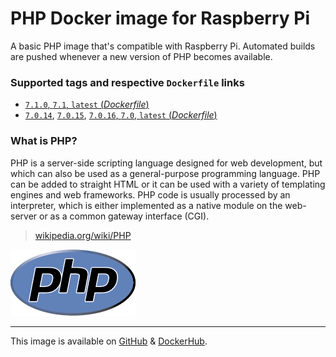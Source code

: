# PHP Docker image for Raspberry Pi

A basic PHP image that's compatible with Raspberry Pi. Automated builds are pushed whenever a new version of PHP becomes available.

### Supported tags and respective `Dockerfile` links

- [`7.1.0`, `7.1`, `latest` (*Dockerfile*)](https://github.com/wouterds/rpi-php/tree/7.1.0/Dockerfile)
- [`7.0.14`](https://github.com/wouterds/rpi-php/tree/7.0.14/Dockerfile), [`7.0.15`](https://github.com/wouterds/rpi-php/tree/7.0.15/Dockerfile), [`7.0.16`, `7.0`, `latest` (*Dockerfile*)](https://github.com/wouterds/rpi-php/tree/7.0.16/Dockerfile)

### What is PHP?

PHP is a server-side scripting language designed for web development, but which can also be used as a general-purpose programming language. PHP can be added to straight HTML or it can be used with a variety of templating engines and web frameworks. PHP code is usually processed by an interpreter, which is either implemented as a native module on the web-server or as a common gateway interface (CGI).

> [wikipedia.org/wiki/PHP](http://en.wikipedia.org/wiki/PHP)

![logo](https://raw.githubusercontent.com/docker-library/docs/01c12653951b2fe592c1f93a13b4e289ada0e3a1/php/logo.png)

---

This image is available on [GitHub](https://github.com/wouterds/rpi-php) & [DockerHub](https://hub.docker.com/r/wouterds/rpi-php).
